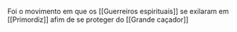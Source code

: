 Foi o movimento em que os [[Guerreiros espirituais]] se exilaram em [[Primordiz]] afim de se proteger do [[Grande caçador]]